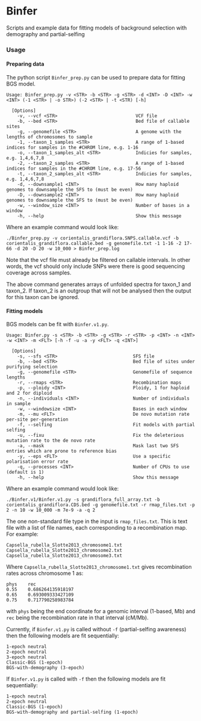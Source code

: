 # Binfer
Scripts and example data for fitting models of background selection with demography and partial-selfing

### Usage

#### Preparing data

The python script `Binfer_prep.py` can be used to prepare data for fitting BGS model.

```
Usage: Binfer_prep.py -v <STR> -b <STR> -g <STR> -d <INT> -D <INT> -w <INT> (-1 <STR> | -o STR>) (-2 <STR> | -t <STR) [-h]

  [Options]
    -v, --vcf <STR>                             VCF file
    -b, --bed <STR>                             Bed file of callable sites
    -g, --genomefile <STR>                      A genome with the lengths of chromosomes to sample
    -1, --taxon_1_samples <STR>                 A range of 1-based indices for samples in the #CHROM line, e.g. 1-16
    -o, --taxon_1_samples_alt <STR>             Indicies for samples, e.g. 1,4,6,7,8
    -2, --taxon_2_samples <STR>                 A range of 1-based indices for samples in the #CHROM line, e.g. 17-56
    -t, --taxon_2_samples_alt <STR>             Indicies for samples, e.g. 1,4,6,7,8
    -d, --downsample1 <INT>                     How many haploid genomes to downsample the SFS to (must be even)
    -D, --downsample2 <INT>                     How many haploid genomes to downsample the SFS to (must be even)
    -w, --window_size <INT>                     Number of bases in a window
    -h, --help                                  Show this message
```

Where an example command would look like:

`./Binfer_prep.py -v corientalis_grandiflora.SNPS.callable.vcf -b corientalis_grandiflora.callable.bed -g genomefile.txt -1 1-16 -2 17-66 -d 20 -D 20 -w 10_000 > Binfer_prep.log`

Note that the vcf file must already be filtered on callable intervals. In other words, the vcf should only include SNPs were there is good sequencing coverage across samples.

The above command generates arrays of unfolded spectra for taxon_1 and taxon_2. If taxon_2 is an outgroup that will not be analysed then the output for this taxon can be ignored.

#### Fitting models

BGS models can be fit with `Binfer.v1.py`.

```
Usage: Binfer.py -s <STR> -b <STR> -g <STR> -r <STR> -p <INT> -n <INT> -w <INT> -m <FLT> [-h -f -u -a -y <FLT> -q <INT>]

  [Options]
    -s, --sfs <STR>                            SFS file
    -b, --bed <STR>                            Bed file of sites under purifying selection
    -g, --genomefile <STR>                     Genomefile of sequence lengths
    -r, --rmaps <STR>                          Recombination maps
    -p, --ploidy <INT>                         Ploidy, 1 for haploid and 2 for diploid
    -n, --individuals <INT>                    Number of individuals in sample
    -w, --windowsize <INT>                     Bases in each window
    -m, --mu <FLT>                             De novo mutation rate per-site per-generation
    -f, --selfing                              Fit models with partial selfing
    -u, --fixu                                 Fix the deleterious mutation rate to the de novo rate
    -a, --mask                                 Mask last two SFS entries which are prone to reference bias
    -y, --eps <FLT>                            Use a specific polarisation error rate
    -q, --processes <INT>                      Number of CPUs to use (default is 1)
    -h, --help                                 Show this message
```

Where an example command would look like:

`./Binfer.v1/Binfer.v1.py -s grandiflora_full_array.txt -b corientalis_grandiflora.CDS.bed -g genomefile.txt -r rmap_files.txt -p 2 -n 10 -w 10_000 -m 7e-9 -a -q 2`

The one non-standard file type in the input is `rmap_files.txt`. This is text file with a list of file names, each corresponding to a recombination map. For example:

```
Capsella_rubella_Slotte2013_chromosome1.txt
Capsella_rubella_Slotte2013_chromosome2.txt
Capsella_rubella_Slotte2013_chromosome3.txt
```

Where `Capsella_rubella_Slotte2013_chromosome1.txt` gives recombination rates across chromosome 1 as:

```
phys    rec
0.55    0.686264135918197
0.65    0.693009333427109
0.75    0.717790258983784
```

with `phys` being the end coordinate for a genomic interval (1-based, Mb) and `rec` being the recombination rate in that interval (cM/Mb).

Currently, if `Binfer.v1.py` is called without `-f` (partial-selfing awareness) then the following models are fit sequentially:

```
1-epoch neutral
2-epoch neutral
3-epoch neutral
Classic-BGS (1-epoch)
BGS-with-demography (3-epoch)
```

If `Binfer.v1.py` is called with `-f` then the following models are fit sequentially:

```
1-epoch neutral
2-epoch neutral
Classic-BGS (1-epoch)
BGS-with-demography and partial-selfing (1-epoch)
```


